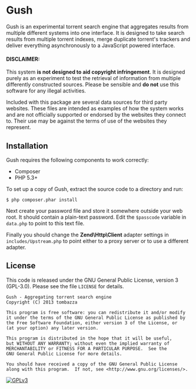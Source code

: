 Gush
====
Gush is an experimental torrent search engine that aggregates results from multiple different systems into one interface. It is designed to take search results from multiple torrent indexes, merge duplicate torrent's trackers and deliver everything asynchronously to a JavaScript powered interface.

#### DISCLAIMER:
This system **is not designed to aid copyright infringement**. It is designed purely as an experiment to test the retrieval of information from multiple differently constructed sources. Please be sensible and **do not** use this software for any illegal activities.

Included with this package are several data sources for third party websites. These files are intended as examples of how the system works and are not officially supported or endorsed by the websites they connect to. Their use may be against the terms of use of the websites they represent.

## Installation

Gush requires the following components to work correctly:

* Composer
* PHP 5.3+

To set up a copy of Gush, extract the source code to a directory and run:

`$ php composer.phar install`

Next create your password file and store it somewhere outside your web root. It should contain a plain-text password. Edit the `$passcode` variable in `data.php` to point to this text file.

Finally you should change the **Zend\Http\Client** adapter settings in `includes/Upstream.php` to point either to a proxy server or to use a different adapter.

## License
This code is released under the GNU General Public License, version 3 (GPL-3.0). Please see the file `LICENSE` for details.

    Gush - Aggregating torrent search engine
    Copyright (C) 2013 tombazza
    
    This program is free software: you can redistribute it and/or modify
    it under the terms of the GNU General Public License as published by
    the Free Software Foundation, either version 3 of the License, or
    (at your option) any later version.

    This program is distributed in the hope that it will be useful,
    but WITHOUT ANY WARRANTY; without even the implied warranty of
    MERCHANTABILITY or FITNESS FOR A PARTICULAR PURPOSE.  See the
    GNU General Public License for more details.

    You should have received a copy of the GNU General Public License
    along with this program.  If not, see <http://www.gnu.org/licenses/>.

[![GPLv3](http://www.gnu.org/graphics/gplv3-88x31.png "GPLv3")](http://www.gnu.org/licenses/gpl-3.0-standalone.html)

